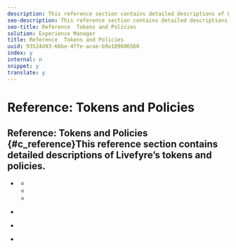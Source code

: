 ```yaml
---
description: This reference section contains detailed descriptions of Livefyre’s tokens and policies.
seo-description: This reference section contains detailed descriptions of Livefyre’s tokens and policies.
seo-title: Reference  Tokens and Policies
solution: Experience Manager
title: Reference  Tokens and Policies
uuid: 93524d43-66be-4ffe-acae-b9a109606560
index: y
internal: n
snippet: y
translate: y
---
```


# Reference: Tokens and Policies

## Reference: Tokens and Policies {#c_reference}This reference section contains detailed descriptions of Livefyre’s tokens and policies.<!-- c_reference.dita --> 
* [](#c_creating_livefyre_tokens_c_) 
    * [](#c_creating_livefyre_tokens_c_/section_c15_fnh_xz)
    * [](#c_creating_livefyre_tokens_c_/section_dzt_4mh_xz)
    * [](#c_creating_livefyre_tokens_c_/section_g1d_43h_xz)

* [](#c_referral_tracking)
* [](#c_twitter_display_requirements)
* [](#concept_ayk_hkh_qbb)
